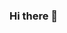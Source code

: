 ### Hi there 👋

<!--
**TeuSpnl/TeuSpnl** is a ✨ _special_ ✨ repository because its `README.md` (this file) appears on your GitHub profile.

Here are some ideas to get you started:

- 🔭 I’m currently working with @univertsityhelp_br
- 🌱 I’m currently learning MySQL and JS
- 🤔 I’m looking for help with CS50
- 💬 Ask me about HTML and CSS. Or about the CS50 course.
- 📫 How to reach me: teu_almeida20010@hotmail.com
-->

